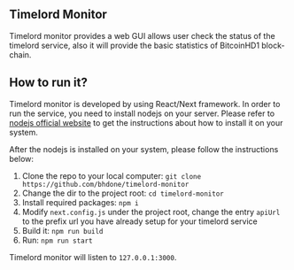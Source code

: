 ## Timelord Monitor

Timelord monitor provides a web GUI allows user check the status of the timelord service, also it will provide the basic statistics of BitcoinHD1 block-chain.

## How to run it?

Timelord monitor is developed by using React/Next framework. In order to run the service, you need to install nodejs on your server. Please refer to [nodejs official website](https://nodejs.org) to get the instructions about how to install it on your system.

After the nodejs is installed on your system, please follow the instructions below:

1. Clone the repo to your local computer: `git clone https://github.com/bhdone/timelord-monitor`
2. Change the dir to the project root: `cd timelord-monitor`
3. Install required packages: `npm i`
4. Modify `next.config.js` under the project root, change the entry `apiUrl` to the prefix url you have already setup for your timelord service
5. Build it: `npm run build`
6. Run: `npm run start`

Timelord monitor will listen to `127.0.0.1:3000`.

